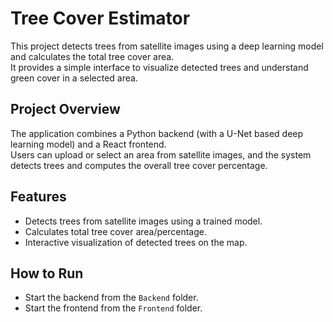 # Tree Cover Estimator

This project detects trees from satellite images using a deep learning model and calculates the total tree cover area.  
It provides a simple interface to visualize detected trees and understand green cover in a selected area.

## Project Overview
The application combines a Python backend (with a U-Net based deep learning model) and a React frontend.  
Users can upload or select an area from satellite images, and the system detects trees and computes the overall tree cover percentage.

## Features
- Detects trees from satellite images using a trained model.
- Calculates total tree cover area/percentage.
- Interactive visualization of detected trees on the map.

## How to Run
- Start the backend from the `Backend` folder.
- Start the frontend from the `Frontend` folder.
